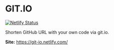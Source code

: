 # GIT.IO
[![Netlify Status](https://api.netlify.com/api/v1/badges/061f5be1-2169-4996-91f9-2f82a9788a65/deploy-status)](https://app.netlify.com/sites/git-io/deploys)

Shorten GitHub URL with your own code via git.io.

**Site:** https://git-io.netlify.com/
